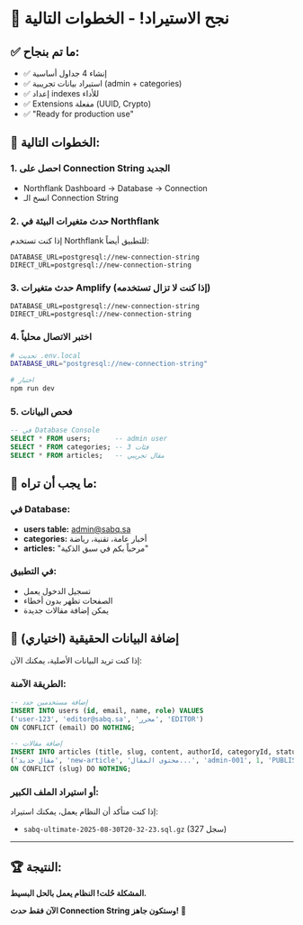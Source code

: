 # 🎉 نجح الاستيراد! - الخطوات التالية

## ✅ ما تم بنجاح:
- ✅ إنشاء 4 جداول أساسية
- ✅ استيراد بيانات تجريبية (admin + categories)
- ✅ إعداد indexes للأداء
- ✅ Extensions مفعلة (UUID, Crypto)
- ✅ "Ready for production use"

## 🚀 الخطوات التالية:

### 1. احصل على Connection String الجديد
- Northflank Dashboard → Database → Connection
- انسخ الـ Connection String

### 2. حدث متغيرات البيئة في Northflank
إذا كنت تستخدم Northflank للتطبيق أيضاً:
```
DATABASE_URL=postgresql://new-connection-string
DIRECT_URL=postgresql://new-connection-string
```

### 3. حدث متغيرات Amplify (إذا كنت لا تزال تستخدمه)
```
DATABASE_URL=postgresql://new-connection-string  
DIRECT_URL=postgresql://new-connection-string
```

### 4. اختبر الاتصال محلياً
```bash
# تحديث .env.local
DATABASE_URL="postgresql://new-connection-string"

# اختبار
npm run dev
```

### 5. فحص البيانات
```sql
-- في Database Console
SELECT * FROM users;      -- admin user
SELECT * FROM categories; -- 3 فئات
SELECT * FROM articles;   -- مقال تجريبي
```

## 🎯 ما يجب أن تراه:

### في Database:
- **users table:** admin@sabq.sa
- **categories:** أخبار عامة، تقنية، رياضة  
- **articles:** "مرحباً بكم في سبق الذكية"

### في التطبيق:
- تسجيل الدخول يعمل
- الصفحات تظهر بدون أخطاء
- يمكن إضافة مقالات جديدة

## 🔄 إضافة البيانات الحقيقية (اختياري)

إذا كنت تريد البيانات الأصلية، يمكنك الآن:

### الطريقة الآمنة:
```sql
-- إضافة مستخدمين جدد
INSERT INTO users (id, email, name, role) VALUES
('user-123', 'editor@sabq.sa', 'محرر', 'EDITOR')
ON CONFLICT (email) DO NOTHING;

-- إضافة مقالات
INSERT INTO articles (title, slug, content, authorId, categoryId, status) VALUES
('مقال جديد', 'new-article', 'محتوى المقال...', 'admin-001', 1, 'PUBLISHED')
ON CONFLICT (slug) DO NOTHING;
```

### أو استيراد الملف الكبير:
إذا كنت متأكد أن النظام يعمل، يمكنك استيراد:
- `sabq-ultimate-2025-08-30T20-32-23.sql.gz` (327 سجل)

---

## 🏆 النتيجة:
**المشكلة حُلت! النظام يعمل بالحل البسيط.**

**الآن فقط حدث Connection String وستكون جاهز!** 🚀
